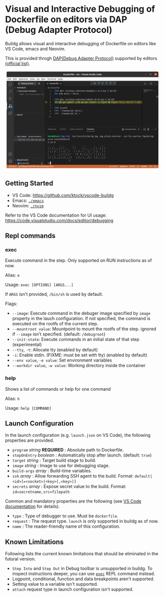 # Visual and Interactive Debugging of Dockerfile on editors via DAP (Debug Adapter Protocol)

Buildg allows visual and interactive debugging of Dockerfile on editors like VS Code, emacs and Neovim.

This is provided throgh [DAP(Debug Adapter Protocol)](https://microsoft.github.io/debug-adapter-protocol/) supported by editors [(official list)](https://microsoft.github.io/debug-adapter-protocol/implementors/tools/).

![Buildg on VS Code](../../docs/images/vscode-dap.png)

## Getting Started

- VS Code: https://github.com/ktock/vscode-buildg
- Emacs: [`./emacs`](./emacs)
- Neovim: [`./nvim`](./nvim)

Refer to the VS Code documentation for UI usage: https://code.visualstudio.com/docs/editor/debugging

## Repl commands

### exec

Execute command in the step.
Only supported on RUN instructions as of now.

Alias: `e`

Usage: `exec [OPTIONS] [ARGS...]`

If `ARGS` isn't provided, `/bin/sh` is used by default.

Flags:

- `--image`: Execute command in the debuger image specified by `image` property in the lauch configuration. If not specified, the command is executed on the rootfs of the current step.
- `--mountroot value`: Mountpoint to mount the rootfs of the step. ignored if `--image` isn't specified. (default: `/debugroot`)
- `--init-state`: Execute commands in an initial state of that step (experimental)
- `--tty`, `-t`: Allocate tty (enabled by default)
- `-i`: Enable stdin. (FIXME: must be set with tty) (enabled by default)
- `--env value`, `-e value`: Set environment variables
- `--workdir value`, `-w value`: Working directory inside the container

### help

Shows a list of commands or help for one command

Alias: `h`

Usage: `help [COMMAND]`

## Launch Configuration

In the launch configuration (e.g. `launch.json` on VS Code), the following properties are provided.

- `program` *string* **REQUIRED** : Absolute path to Dockerfile.
- `stopOnEntry` *boolean* : Automatically stop after launch. (default: `true`)
- `target` *string* : Target build stage to build.
- `image` *string* : Image to use for debugging stage.
- `build-args` *array* : Build-time variables.
- `ssh` *array* : Allow forwarding SSH agent to the build. Format: `default|<id>[=<socket>|<key>[,<key>]]`
- `secrets` *array* : Expose secret value to the build. Format: `id=secretname,src=filepath`

Common and mandatory properties are the following (see [VS Code documentation](https://code.visualstudio.com/docs/editor/debugging#_launchjson-attributes) for details).

- `type` : Type of debugger to use. Must be `dockerfile`.
- `request` : The request type. `launch` is only supported in buildg as of now.
- `name` : The reader-friendly name of this configuration.

## Known Limitations

Following lists the current known limitations that should be eliminated in the futural version.

- `Step Into` and `Step Out` in Debug toolbar is unsupported in buildg. To inspect instructions deeper, you can use [`exec`](#exec) REPL command instead.
- Logpoint, conditional, function and data breakpoints aren't supported.
- Setting value to a variable isn't supported.
- `attach` request type in launch configuration isn't supported.
